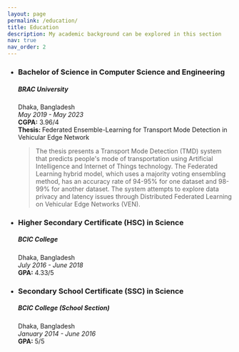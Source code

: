 ```yaml
---
layout: page
permalink: /education/
title: Education
description: My academic background can be explored in this section
nav: true
nav_order: 2
---
```

<ul>
<li><h3><b>Bachelor of Science in Computer Science and Engineering</b></h3></li>
<h5>BRAC University</h5>
Dhaka, Bangladesh <br>
<i>May 2019 - May 2023</i><br>
<b>CGPA:</b> 3.96/4<br>
<b>Thesis: </b>Federated Ensemble-Learning for Transport Mode Detection in Vehicular Edge Network<br>

> The thesis presents a Transport Mode Detection (TMD) system that predicts people's mode of transportation using Artificial Intelligence and Internet of Things technology. The Federated Learning hybrid model, which uses a majority voting ensembling method, has an accuracy rate of 94-95% for one dataset and 98-99% for another dataset. The system attempts to explore data privacy and latency issues through Distributed Federated Learning on Vehicular Edge Networks (VEN).

<p>
<b><li><h3>Higher Secondary Certificate (HSC) in Science</h3></li></b>
<h5>BCIC College</h5>
Dhaka, Bangladesh <br>
<i>July 2016 - June 2018</i><br>
<b>GPA:</b> 4.33/5<br>
<p>
<b><li><h3>Secondary School Certificate (SSC) in Science</h3></li></b>
<h5>BCIC College (School Section) </h5>
Dhaka, Bangladesh <br>
<i>January 2014 - June 2016</i><br>
<b>GPA:</b> 5/5<br>
